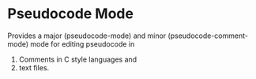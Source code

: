 Pseudocode Mode
======================================
Provides a major (pseudocode-mode) and minor (pseudocode-comment-mode) mode for editing pseudocode in

1. Comments in C style languages and
2. text files.
